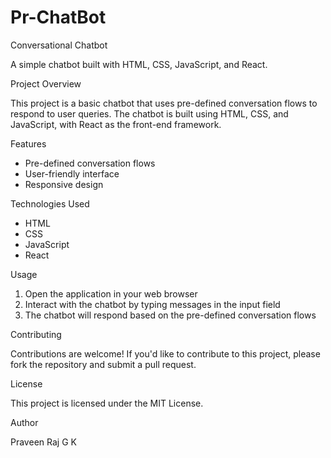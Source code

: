 # Pr-ChatBot
Conversational Chatbot

A simple chatbot built with HTML, CSS, JavaScript, and React.

Project Overview

This project is a basic chatbot that uses pre-defined conversation flows to respond to user queries. The chatbot is built using HTML, CSS, and JavaScript, with React as the front-end framework.

Features

- Pre-defined conversation flows
- User-friendly interface
- Responsive design

Technologies Used

- HTML
- CSS
- JavaScript
- React

Usage

1. Open the application in your web browser
2. Interact with the chatbot by typing messages in the input field
3. The chatbot will respond based on the pre-defined conversation flows

Contributing

Contributions are welcome! If you'd like to contribute to this project, please fork the repository and submit a pull request.

License

This project is licensed under the MIT License.

Author

Praveen Raj G K

